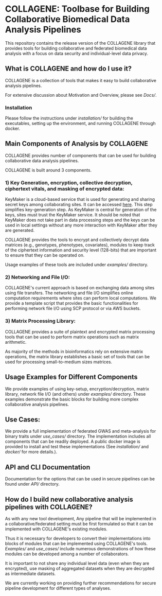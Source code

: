 # COLLAGENE: Toolbase for Building Collaborative Biomedical Data Analysis Pipelines

This repository contains the release version of the COLLAGENE library that provides tools for building collaborative and federated biomedical data analysis with a focus on data security and individual-level data privacy.

## What is COLLAGENE and how do I use it?
COLLAGENE is a collection of tools that makes it easy to build collaborative analysis pipelines. 

For extensive discussion about Motivation and Overview, please see *Docs/*.

### Installation
Please follow the instructions under *installation/* for building the executables, setting up the environment, and running COLLAGENE through docker. 

## Main Components of Analysis by COLLAGENE
COLLAGENE provides number of components that can be used for building collaborative data analysis pipelines. 

COLLAGENE is built around 3 components.

### 1) Key Generation, encryption, collective decryption, ciphertext vitals, and masking of encrypted data:
KeyMaker is a cloud-based service that is used for generating and sharing secret keys among collaborating sites. It can be accessed [here](https://www.secureomics.org/KeyMaker). This step simplifies key-generation step. As KeyMaker is central for generation of the keys, sites must trust the KeyMaker service. It should be noted that KeyMaker does not take part in data processing steps and the keys can be used in local settings without any more interaction with KeyMaker after they are generated.

COLLAGENE provides the tools to encrypt and collectively decrypt data matrices (e.g., genotypes, phenotypes, covariates), modules to keep track of the ciphertext information and security level (128-bits) that are important to ensure that they can be operated on.

Usage examples of these tools are included under *examples/* directory.

### 2) Networking and File I/O:
COLLAGENE's current approach is based on exchanging data among sites using file transfers. The networking and file I/O simplifies online computation requirements where sites can perform local computations. We provide a template script that provides the basic functionalities for performing network file I/O using SCP protocol or via AWS buckets. 

### 3) Matrix Processing Library:
COLLAGENE provides a suite of plaintext and encrypted matrix processing tools that can be used to perform matrix operations such as matrix arithmetic.

As majority of the methods in bioinformatics rely on extensive matrix operations, the matrix library establishes a basic set of tools that can be used for processing small-to-medium sizes matrices.

## Usage Examples for Different Components
We provide examples of using key-setup, encryption/decryption, matrix library, network file I/O (and others) under *examples/* directory. These examples demonstrate the basic blocks for building more complex collaborative analysis pipelines.

## Use Cases:
We provide a full implementation of federated GWAS and meta-analysis for binary traits under *use_cases/* directory. The implementation includes all components that can be readily deployed. A public docker image is provided to install and test these implementations (See *installation/* and *docker/* for more details.).

## API and CLI Documentation
Documentation for the options that can be used in secure pipelines can be found under *API/* directory.

## How do I build new collaborative analysis pipelines with COLLAGENE?
As with any new tool development, Any pipeline that will be implemented in a collaborative/federated setting must be first formulated so that it can be implemented with COLLAGENE's existing modules.

Thus it is necessary for developers to convert their implementations into blocks of modules that can be implemented using COLLAGENE's tools. *Examples/* and *use_cases/* include numerous demonstrations of how these modules can be developed among a number of collaborators.

It is important to not share any individual level data (even when they are encrypted), use masking of aggregated datasets when they are decrypted as intermediate datasets.

We are currently working on providing further recommendations for secure pipeline development for different types of analyses.


